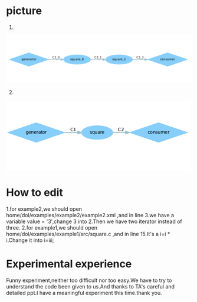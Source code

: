 # picture
1.
![example2](https://github.com/915414922/ES2016_14353239/blob/master/lab3_2.PNG)

2.
![example1](https://github.com/915414922/ES2016_14353239/blob/master/lab3_1.PNG)
# How to edit
1.for example2,we should open home/dol/examples/example2/example2.xml
  ,and in line 3.we have a variable value = '3',change 3 into 2.Then we have 
  two iterator instead of three.
2.for example1,we should open home/dol/examples/example1/src/square.c
  ,and in line 15.It's a i=i * i.Change it into i=i*i*i; 
# Experimental experience
Funny experiment,neither too difficult nor too easy.We have to try to understand
the code been given to us.And thanks to TA's careful and detailed ppt.I have a 
meaningful experiment this time.thank you.
